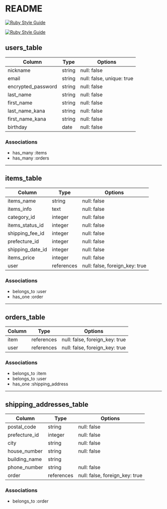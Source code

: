 # README

[![Ruby Style Guide](https://img.shields.io/badge/code_style-rubocop-brightgreen.svg)](https://github.com/rubocop/rubocop)

[![Ruby Style Guide](https://img.shields.io/badge/code_style-community-brightgreen.svg)](https://rubystyle.guide)


## users_table

| Column             | Type    | Options                   |
|--------------------|---------|---------------------------|
| nickname           | string  | null: false               |
| email              | string  | null: false, unique: true |
| encrypted_password | string  | null: false               |
| last_name          | string  | null: false               |
| first_name         | string  | null: false               |
| last_name_kana     | string  | null: false               |
| first_name_kana    | string  | null: false               |
| birthday           | date    | null: false               |

### Associations
- has_many :items
- has_many :orders
---

## items_table

| Column            | Type       | Options                        |
|-------------------|------------|--------------------------------|
| items_name        | string     | null: false                    |
| items_info        | text       | null: false                    |
| category_id       | integer    | null: false                    |
| items_status_id   | integer    | null: false                    |
| shipping_fee_id   | integer    | null: false                    |
| prefecture_id     | integer    | null: false                    |
| shipping_date_id  | integer    | null: false                    |
| items_price       | integer    | null: false                    | 
| user              | references | null: false, foreign_key: true |

### Associations
- belongs_to :user
- has_one :order
---

## orders_table

| Column   | Type       | Options                        |
|----------|------------|--------------------------------|
| item     | references | null: false, foreign_key: true |
| user     | references | null: false, foreign_key: true |

### Associations
- belongs_to :item
- belongs_to :user
- has_one :shipping_address
---

## shipping_addresses_table

| Column              | Type       | Options                        |
|---------------------|------------|--------------------------------|
| postal_code         | string     | null: false                    |
| prefecture_id       | integer    | null: false                    |
| city                | string     | null: false                    |
| house_number        | string     | null: false                    |
| building_name       | string     |                                |
| phone_number        | string     | null: false                    |
| order               | references | null: false, foreign_key: true |

### Associations
- belongs_to :order